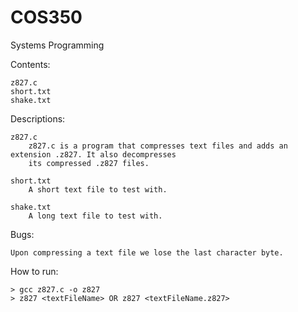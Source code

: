 # COS350
Systems Programming

Contents:

    z827.c
    short.txt
    shake.txt
    
Descriptions:

    z827.c
        z827.c is a program that compresses text files and adds an extension .z827. It also decompresses 
        its compressed .z827 files. 
        
    short.txt 
        A short text file to test with.
    
    shake.txt
        A long text file to test with.
        
Bugs:

    Upon compressing a text file we lose the last character byte. 
    
How to run: 

    > gcc z827.c -o z827
    > z827 <textFileName> OR z827 <textFileName.z827>
        
